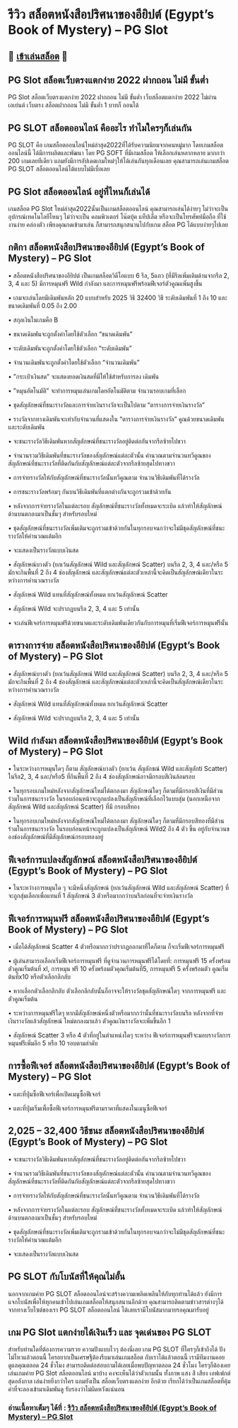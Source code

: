 # รีวิว สล็อตหนังสือปริศนาของอียิปต์ (Egypt’s Book of Mystery) – PG Slot

## 🎰 [เข้าเล่นสล็อต](https://bit.ly/3ryTLaH) 🎰

## PG Slot สล็อตเว็บตรงแตกง่าย 2022 ฝากถอน ไม่มี ขั้นต่ำ
PG Slot สล็อตเว็บตรงแตกง่าย 2022 ฝากถอน ไม่มี ขั้นต่ำ เว็บสล็อตแตกง่าย 2022 ไม่ผ่านเอเย่นต์ เว็บตรง สล็อตฝากถอน ไม่มี ขั้นต่ำ 1 บาทก็ ถอนได้

## PG SLOT สล็อตออนไลน์ คืออะไร ทำไมใครๆก็เล่นกัน
PG SLOT คือ เกมสล็อตออนไลน์ใหม่ล่าสุด2022ที่ได้รับความนิยมจากคนหมู่มาก โดยเกมสล็อตออนไลน์นี้ ได้มีการผลิตและพัฒนา โดย PG SOFT ที่มีเกมสล็อต ให้เลือกเล่นหลากหลาย มากกว่า 200 เกมเลยทีเดียว แถมยังมีการอัปเดตเกมใหม่ๆให้ได้เล่นกันทุกเดือนเลย คุณสามารถเล่นเกมสล็อต PG SLOT สล็อตออนไลน์ได้แบบไม่มีเบื่อเลย

## PG Slot สล็อตออนไลน์ อยู่ที่ไหนก็เล่นได้
เกมสล็อต PG Slot ใหม่ล่าสุด2022นั้นเป็นเกมสล็อตออนไลน์ คุณสามารถเล่นได้ง่ายๆ ไม่ว่าจะเป็นอุปกรณ์เทคโนโลยีไหนๆ ไม่ว่าจะเป็น คอมพิวเตอร์ โน๊ตบุ้ค แท็ปเล็ต หรือจะเป็นโทรศัพท์มือถือ ที่ใช้งานง่าย คล่องตัว เพียงคุณกดเข้ามาเล่น ก็สามารถสนุกสนานไปกับเกม สล็อต PG ได้แบบง่ายๆไปเลย

## กติกา สล็อตหนังสือปริศนาของอียิปต์ (Egypt’s Book of Mystery) – PG Slot

• สล็อตหนังสือปริศนาของอียิปต์ เป็นเกมสล็อตวิดีโอแบบ 6 รีล, 5แถว (ที่มีรีลเพิ่มเติมด้านจากรีล 2, 3, 4 และ 5) มีการหมุนฟรี Wild กําลังมา และการหมุนฟรีพร้อมฟีเจอร์ตัวคูณแพิ่มสูงขึ้น

• เกมจะเล่นโดยมีเดิมพันหลัก 20 แบบสําหรับ 2025 วิธี 32400 วิธี ระดับเดิมพันที่ 1 ถึง 10 และขนาดเดิมพันที่ 0.05 ถึง 2.00

• สกุลเงินในเกมคือ B

• ขนาดเดิมพันจะถูกตั้งค่าโดยใช้ตัวเลือก “ขนาดเดิมพัน”

• ระดับเดิมพันจะถูกตั้งค่าโดยใช้ตัวเลือก “ระดับเดิมพัน”

• จํานวนเดิมพันจะถูกตั้งค่าโดยใช้ตัวเลือก “จํานวนเดิมพัน”

• ”กระเป๋าเงินสด” จะแสดงยอดเงินสดที่มีให้ใช้สําหรับการลง เดิมพัน

• ”หมุนอัตโนมัติ” จะทําการหมุนเล่นเกมโดยอัตโนมัติตาม จํานวนรอบเกมที่เลือก

• ชุดสัญลักษณ์ที่ชนะรางวัลและการจ่ายเงินรางวัลจะเป็นไปตาม “ตารางการจ่ายเงินรางวัล”

• รางวัลจากทางเดิมพันจะเท่ากับจํานวนที่แสดงใน “ตารางการจ่ายเงินรางวัล” คูณด้วยขนาดเดิมพันและระดับเดิมพัน

• จะชนะรางวัลวิธีเดิมพันหากสัญลักษณ์ที่ชนะรางวัลอยู่ติดต่อกันจากรีลซ้ายไปขวา

• จํานวนรวมวิธีเดิมพันที่ชนะรางวัลของสัญลักษณ์แต่ละตัวนั้น คํานวณตามจํานวนทวีคูณของสัญลักษณ์ที่ชนะรางวัลที่ติดกันกับสัญลักษณ์แต่ละตัวจากรีลซ้ายสุดไปทางขวา

• การจ่ายรางวัลให้กับสัญลักษณ์ที่ชนะรางวัลนั้นทวีคูณตาม จํานวนวิธีเดิมพันที่ได้รางวัล

• การชนะรางวัลพร้อมๆ กันบนวิธีเดิมพันที่แตกต่างกันจะถูกรวมเข้าด้วยกัน

• หลังจากการจ่ายรางวัลในแต่ละรอบ สัญลักษณ์ที่ชนะรางวัลทั้งหมดจะระเบิด แล้วท่าให้สัญลักษณ์ด้านบนตกลงมาเป็นชั้นๆ สําหรับรอบใหม่

• ชุดสัญลักษณ์ที่ชนะรางวัลเพิ่มเติมจะถูกรวมเข้าด้วยกันในทุกรอบจนกว่าจะไม่มีชุดสัญลักษณ์ที่ชนะรางวัลให้คํานวณแต้มอีก

• จะแสดงเป็นรางวัลแบบเงินสด

• สัญลักษณ์บางตัว (ยกเว้นสัญลักษณ์ Wild และสัญลักษณ์ Scatter) บนรีล 2, 3, 4 และ/หรือ 5 มักจะกินพื้นที่ 2 ถึง 4 ช่องสัญลักษณ์ และสัญลักษณ์แต่ละตัวเหล่านี้จะคิดเป็นสัญลักษณ์เดียวในระหว่างการคํานวณรางวัล

• สัญลักษณ์ Wild แทนที่สัญลักษณ์ทั้งหมด ยกเว้นสัญลักษณ์ Scatter

• สัญลักษณ์ Wild จะปรากฏบนรีล 2, 3, 4 และ 5 เท่านั้น

• จะเล่นฟีเจอร์การหมุนฟรีด้วยขนาดและระดับเดิมพันเดียวกันกับการหมุนที่เริ่มฟีเจอร์การหมุนฟรีนั้น

## ตารางการจ่าย สล็อตหนังสือปริศนาของอียิปต์ (Egypt’s Book of Mystery) – PG Slot

• สัญลักษณ์บางตัว (ยกเว้นสัญลักษณ์ Wild และสัญลักษณ์ Scatter) บนรีล 2, 3, 4 และ/หรือ 5 มักจะกินพื้นที่ 2 ถึง 4 ช่องสัญลักษณ์ และสัญลักษณ์แต่ละตัวเหล่านี้จะคิดเป็นสัญลักษณ์เดียวในระหว่างการคํานวณรางวัล

• สัญลักษณ์ Wild แทนที่สัญลักษณ์ทั้งหมด ยกเว้นสัญลักษณ์ Scatter

• สัญลักษณ์ Wild จะปรากฏบนรีล 2, 3, 4 และ 5 เท่านั้น

## Wild กำลังมา สล็อตหนังสือปริศนาของอียิปต์ (Egypt’s Book of Mystery) – PG Slot

• ในระหว่างการหมุนใดๆ ก็ตาม สัญลักษณ์บางตัว (ยกเว้น สัญลักชณ์ Wild และสัญลักti Scatter) ในรีล2, 3, 4 และ/หรือ5 ที่กินพื้นที่ 2 ถึง 4 ช่องสัญลักษณ์อาจมีกรอบสีเงินล้อมรอบ

• ในทุกรอบเกมใหม่หลังจากสัญลักษณ์ใหม่ได้ตกลงมา สัญลักษณ์ใดๆ ก็ตามที่มีกรอบสีเงินที่มีส่วนร่วมในการชนะรางวัล ในรอบก่อนหน้าจะถูกแปลงเป็นสัญลักษณ์ที่เลือกไว้แบบสุ่ม (นอกเหนือจากสัญลักษณ์ Wild และสัญลักษณ์ Scatter) ที่มี กรอบสีทอง

• ในทุกรอบเกมใหม่หลังจากสัญลักษณ์ใหม่ได้ตกลงมา สัญลักษณ์ใดๆ ก็ตามที่มีกรอบสีทองที่มีส่วนร่วมในการชนะรางวัล ในรอบก่อนหน้าจะถูกแปลงเป็นสัญลักษณ์ Wild2 ถึง 4 ตัว ขึ้น อยู่กับจํานวนของช่องสัญลักษณ์ที่มีสัญลักษณ์กรอบทองอยู่

## ฟีเจอร์การแปลงสัญลักษณ์ สล็อตหนังสือปริศนาของอียิปต์ (Egypt’s Book of Mystery) – PG Slot

• ในระหว่างการหมุนใด ๆ จะมีหนึ่งสัญลักษณ์ (ยกเว้นสัญลักษณ์ Wild และสัญลักษณ์ Scatter) ที่จะถูกสุ่มเลือกเพื่อแทนที่ 1 สัญลักษณ์ 3 ตัวหรือมากกว่าบนรีลก่อนที่จะจ่ายเงินรางวัล

## ฟีเจอร์การหมุนฟรี สล็อตหนังสือปริศนาของอียิปต์ (Egypt’s Book of Mystery) – PG Slot

• เมื่อได้สัญลักษณ์ Scatter 4 ตัวหรือมากกว่าปรากฏออกมาที่ใดก็ตาม ก็จะเริ่มฟีเจอร์การหมุนฟรี

• ผู้เล่นสามารถเลือกเริ่มฟีเจอร์การหมุนฟรี ที่ดูจํานวนการหมุนฟรีได้โดยที่: การหมุนฟรี 15 ครั้งพร้อมตัวคูณเริ่มต้นที่ xl, การหมุน ฟรี 10 ครั้งพร้อมตัวคุณเริ่มต้นที่5, การหมุนฟรี 5 ครั้งพร้อมตัว คูณเริ่มต้นที่x10 หรือตัวเลือกลึกลับ

• หากเลือกตัวเลือกลึกลับ ตัวเลือกลึกลับนั้นก็อาจจะให้รางวัลชุดสัญลักษณ์ใดๆ จากการหมุนฟรี และตัวคูณเริ่มต้น

• ระหว่างการหมุนฟรีใดๆ หากมีสัญลักษณ์หนึ่งตัวหรือมากกว่านั้นที่ชนะรางวัลบนรีล หลังจากที่จ่ายเงินรางวัลแล้วสัญลักษณ์ ใหม่ตกลงมาแล้ว ตัวคูณเงินรางวัลจะเพิ่มขึ้นอีก 1

• สัญลักษณ์ Scatter 3 หรือ 4 ตัวที่อยู่ในตําแหน่งใดๆ ระหว่าง ฟีเจอร์การหมุนฟรีจะมอบรางวัลการหมุนฟรีเพิ่มอีก 5 หรือ 10 รอบตามลําดับ

## การซื้อฟีเจอร์ สล็อตหนังสือปริศนาของอียิปต์ (Egypt’s Book of Mystery) – PG Slot

• แตะที่ปุ่มซื้อฟีเจอร์เพื่อเปิดเมนูซื้อฟีเจอร์

• แตะที่ปุ่มเริ่มเพื่อซื้อฟีเจอร์การหมุนฟรีตามราคาที่แสดงในเมนูซื้อฟีเจอร์

## 2,025 – 32,400 วิธีชนะ สล็อตหนังสือปริศนาของอียิปต์ (Egypt’s Book of Mystery) – PG Slot

• จะชนะรางวัลวิธีเดิมพันหากสัญลักษณ์ที่ชนะรางวัลอยู่ติดต่อกันจากรีลซ้ายไปขวา

• จํานวนรวมวิธีเดิมพันที่ชนะรางวัลของสัญลักษณ์แต่ละตัวนั้น คํานวณตามจํานวนทวีคูณของสัญลักษณ์ที่ชนะรางวัลที่ติดกันกับสัญลักษณ์แต่ละตัวจากรีลซ้ายสุดไปทางขวา

• การจ่ายรางวัลให้กับสัญลักษณ์ที่ชนะรางวัลนั้นทวีคูณตาม จํานวนวิธีเดิมพันที่ได้รางวัล

• หลังจากการจ่ายรางวัลในแต่ละรอบ สัญลักษณ์ที่ชนะรางวัลทั้งหมดจะระเบิด แล้วท่าให้สัญลักษณ์ด้านบนตกลงมาเป็นชั้นๆ สําหรับรอบใหม่

• ชุดสัญลักษณ์ที่ชนะรางวัลเพิ่มเติมจะถูกรวมเข้าด้วยกันในทุกรอบจนกว่าจะไม่มีชุดสัญลักษณ์ที่ชนะรางวัลให้คํานวณแต้มอีก

• จะแสดงเป็นรางวัลแบบเงินสด

## PG SLOT กับโบนัสที่ให้คุณไม่อั้น
นอกจากเกมค่าย PG SLOT สล็อตออนไลน์จะสร้างความเพลิดเพลินให้กับทุกท่านได้แล้ว ยังมีการแจกโบนัสเพื่อให้ทุกคนเข้าไปเล่นเกมสล็อตให้สนุกสนานอีกด้วย คุณสามารถติดตามข่าวสารต่างๆได้จากทางเว็บไซต์ของเรา PG SLOT สล็อตออนไลน์ ได้เลยเรามีโบนัสมากมายรอคุณมารับอยู่

## เกม PG Slot แตกง่ายได้เงินเร็ว และ จุดเด่นของ PG SLOT
สำหรับท่านใดที่ต้องการความรวย ความปังแบบไวๆ ต้องนี่เลย เกม PG SLOT ที่ใครๆก็เข้าถึงได้ ปังไม่ไหวแล้วตอนนี้ ใครอยากเป็นเศรษฐีต้องรีบมาเล่นเกมสล็อต กับเราได้แล้วตอนนี้ เรามีทีมงานคอยดูแลคุณตลอด 24 ชั่วโมง สามารถติดต่อสอบถามได้เลยเมื่อพบปัญหาตลอด 24 ชั่วโมง ใครๆก็ต้องเคยเล่นเกมค่าย PG Slot สล็อตออนไลน์ มาบ้าง คงจะเห็นได้ว่าตัวเกมนั้น ทั้งภาพ แสง สี เสียง เอฟเฟกต์ สุดอลังกาล เล่นง่ายยิ่งกว่าใคร แถมยังเป็น สล็อตเว็บตรงแตกง่าย อีกด้วย เรียกได้ว่าเป็นเกมสล็อตที่คุ้มค่าที่จะลองเข้ามาเดิมพันดู รับรองว่าไม่ผิดหวังแน่นอน

### อ่านเนื้อหาเต็มๆ ได้ที่ : [รีวิว สล็อตหนังสือปริศนาของอียิปต์ (Egypt’s Book of Mystery) – PG Slot](https://dingdong888.co/pg-slot/egypts-book-of-mystery/)
